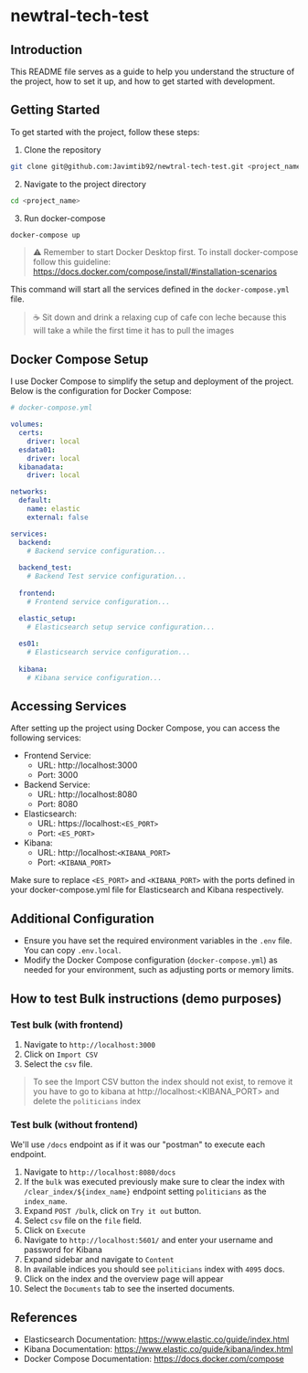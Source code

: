 # newtral-tech-test

## Introduction

This README file serves as a guide to help you understand the structure of the project, how to set it up, and how to get started with development.

## Getting Started

To get started with the project, follow these steps:

1. Clone the repository

```bash
git clone git@github.com:Javimtib92/newtral-tech-test.git <project_name>
```

2. Navigate to the project directory

```bash
cd <project_name>
```

3. Run docker-compose

```bash
docker-compose up
```

> ⚠️ Remember to start Docker Desktop first. To install docker-compose follow this guideline: https://docs.docker.com/compose/install/#installation-scenarios

This command will start all the services defined in the `docker-compose.yml` file.

> ☕ Sit down and drink a relaxing cup of cafe con leche because this will take a while the first time it has to pull the images

## Docker Compose Setup

I use Docker Compose to simplify the setup and deployment of the project. Below is the configuration for Docker Compose:

```yml
# docker-compose.yml

volumes:
  certs:
    driver: local
  esdata01:
    driver: local
  kibanadata:
    driver: local

networks:
  default:
    name: elastic
    external: false

services:
  backend:
    # Backend service configuration...
    
  backend_test:
    # Backend Test service configuration...
    
  frontend:
    # Frontend service configuration...

  elastic_setup:
    # Elasticsearch setup service configuration...
    
  es01:
    # Elasticsearch service configuration...
    
  kibana:
    # Kibana service configuration...
```

## Accessing Services

After setting up the project using Docker Compose, you can access the following services:

- Frontend Service:
  - URL: http://localhost:3000
  - Port: 3000
- Backend Service:
  - URL: http://localhost:8080
  - Port: 8080
- Elasticsearch:
  - URL: https://localhost:`<ES_PORT>`
  - Port: `<ES_PORT>`
- Kibana:
  - URL: http://localhost:`<KIBANA_PORT>`
  - Port: `<KIBANA_PORT>`

Make sure to replace `<ES_PORT>` and `<KIBANA_PORT>` with the ports defined in your docker-compose.yml file for Elasticsearch and Kibana respectively.

## Additional Configuration

- Ensure you have set the required environment variables in the `.env` file. You can copy `.env.local`.
- Modify the Docker Compose configuration (`docker-compose.yml`) as needed for your environment, such as adjusting ports or memory limits.

## How to test Bulk instructions (demo purposes)

### Test bulk (with frontend)

1. Navigate to `http://localhost:3000`
2. Click on `Import CSV`
3. Select the `csv` file.

> To see the Import CSV button the index should not exist, to remove it you have to go to kibana at http://localhost:<KIBANA_PORT> and delete the `politicians` index

### Test bulk (without frontend)

We'll use `/docs` endpoint as if it was our "postman" to execute each endpoint.

1. Navigate to `http://localhost:8080/docs`
2. If the `bulk` was executed previously make sure to clear the index with `/clear_index/${index_name}` endpoint setting `politicians` as the `index_name`.
3. Expand `POST /bulk`, click on `Try it out` button.
4. Select `csv` file on the `file` field.
5. Click on `Execute`
6. Navigate to `http://localhost:5601/` and enter your username and password for Kibana
7. Expand sidebar and navigate to `Content`
8. In available indices you should see `politicians` index with `4095` docs.
9. Click on the index and the overview page will appear
10. Select the `Documents` tab to see the inserted documents.

## References

- Elasticsearch Documentation: https://www.elastic.co/guide/index.html
- Kibana Documentation: https://www.elastic.co/guide/kibana/index.html
- Docker Compose Documentation: https://docs.docker.com/compose